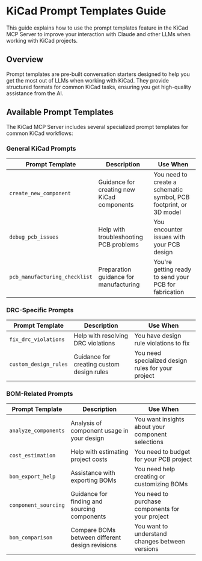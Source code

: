 # KiCad Prompt Templates Guide

This guide explains how to use the prompt templates feature in the KiCad MCP Server to improve your interaction with Claude and other LLMs when working with KiCad projects.

## Overview

Prompt templates are pre-built conversation starters designed to help you get the most out of LLMs when working with KiCad. They provide structured formats for common KiCad tasks, ensuring you get high-quality assistance from the AI.

## Available Prompt Templates

The KiCad MCP Server includes several specialized prompt templates for common KiCad workflows:

### General KiCad Prompts

| Prompt Template | Description | Use When |
|----------------|-------------|----------|
| `create_new_component` | Guidance for creating new KiCad components | You need to create a schematic symbol, PCB footprint, or 3D model |
| `debug_pcb_issues` | Help with troubleshooting PCB problems | You encounter issues with your PCB design |
| `pcb_manufacturing_checklist` | Preparation guidance for manufacturing | You're getting ready to send your PCB for fabrication |

### DRC-Specific Prompts

| Prompt Template | Description | Use When |
|----------------|-------------|----------|
| `fix_drc_violations` | Help with resolving DRC violations | You have design rule violations to fix |
| `custom_design_rules` | Guidance for creating custom design rules | You need specialized design rules for your project |

### BOM-Related Prompts

| Prompt Template | Description | Use When |
|----------------|-------------|----------|
| `analyze_components` | Analysis of component usage in your design | You want insights about your component selections |
| `cost_estimation` | Help with estimating project costs | You need to budget for your PCB project |
| `bom_export_help` | Assistance with exporting BOMs | You need help creating or customizing BOMs |
| `component_sourcing` | Guidance for finding and sourcing components | You need to purchase components for your project |
| `bom_comparison` | Compare BOMs between different design revisions | You want to understand changes between versions |
